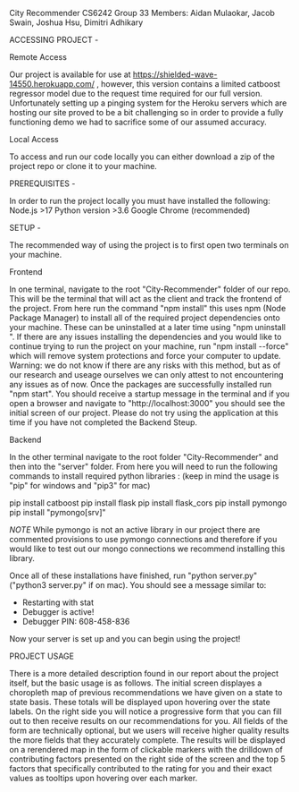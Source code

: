 City Recommender
CS6242 Group 33
Members: Aidan Mulaokar, Jacob Swain, Joshua Hsu, Dimitri Adhikary

ACCESSING PROJECT -

Remote Access

Our project is available for use at https://shielded-wave-14550.herokuapp.com/ , however, this version contains a limited catboost regressor model due to the request time required for our full version. Unfortunately setting up a pinging system for the Heroku servers which are hosting our site proved to be a bit challenging so in order to provide a fully functioning demo we had to sacrifice some of our assumed accuracy.

Local Access

To access and run our code locally you can either download a zip of the project repo or clone it to your machine.

PREREQUISITES -

In order to run the project locally you must have installed the following:
Node.js >17
Python version >3.6
Google Chrome (recommended)

SETUP -

The recommended way of using the project is to first open two terminals on your machine.

Frontend

In one terminal, navigate to the root "City-Recommender" folder of our repo. This will be the terminal that will act as the client and track the frontend of the project. From here run the command "npm install" this uses npm (Node Package Manager) to install all of the required project dependencies onto your machine. These can be uninstalled at a later time using "npm uninstall <package name>". If there are any issues installing the dependencies and you would like to continue trying to run the project on your machine, run "npm install --force" which will remove system protections and force your computer to update. Warning: we do not know if there are any risks with this method, but as of our research and useage ourselves we can only attest to not encountering any issues as of now. Once the packages are successfully installed run "npm start". You should receive a startup message in the terminal and if you open a browser and navigate to "http://localhost:3000" you should see the initial screen of our project. Please do not try using the application at this time if you have not completed the Backend Steup.

Backend
  
In the other terminal navigate to the root folder "City-Recommender" and then into the "server" folder. From here you will need to run the following commands to install required python libraries :
(keep in mind the usage is "pip" for windows and "pip3" for mac)

pip install catboost
pip install flask
pip install flask_cors
pip install pymongo
pip install "pymongo[srv]"

_NOTE_ While pymongo is not an active library in our project there are commented provisions to use pymongo connections and therefore if you would like to test out our mongo connections we recommend installing this library.

Once all of these installations have finished, run "python server.py" ("python3 server.py" if on mac). You should see a message similar to:

- Restarting with stat
- Debugger is active!
- Debugger PIN: 608-458-836

Now your server is set up and you can begin using the project!

PROJECT USAGE
  
There is a more detailed description found in our report about the project itself, but the basic usage is as follows. The initial screen displayes a choropleth map of previous recommendations we have given on a state to state basis. These totals will be displayed upon hovering over the state labels. On the right side you will notice a progressive form that you can fill out to then receive results on our recommendations for you. All fields of the form are technically optional, but we users will receive higher quality results the more fields that they accurately complete. The results will be displayed on a rerendered map in the form of clickable markers with the drilldown of contributing factors presented on the right side of the screen and the top 5 factors that specifically contributed to the rating for you and their exact values as tooltips upon hovering over each marker.
